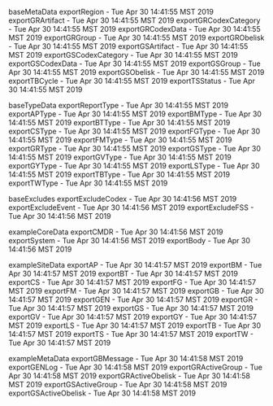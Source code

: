 

baseMetaData
exportRegion - Tue Apr 30 14:41:55 MST 2019
exportGRArtifact - Tue Apr 30 14:41:55 MST 2019
exportGRCodexCategory - Tue Apr 30 14:41:55 MST 2019
exportGRCodexData - Tue Apr 30 14:41:55 MST 2019
exportGRGroup - Tue Apr 30 14:41:55 MST 2019
exportGRObelisk - Tue Apr 30 14:41:55 MST 2019
exportGSArtifact - Tue Apr 30 14:41:55 MST 2019
exportGSCodexCategory - Tue Apr 30 14:41:55 MST 2019
exportGSCodexData - Tue Apr 30 14:41:55 MST 2019
exportGSGroup - Tue Apr 30 14:41:55 MST 2019
exportGSObelisk - Tue Apr 30 14:41:55 MST 2019
exportTBCycle - Tue Apr 30 14:41:55 MST 2019
exportTSStatus - Tue Apr 30 14:41:55 MST 2019

baseTypeData
exportReportType - Tue Apr 30 14:41:55 MST 2019
exportAPType - Tue Apr 30 14:41:55 MST 2019
exportBMType - Tue Apr 30 14:41:55 MST 2019
exportBTType - Tue Apr 30 14:41:55 MST 2019
exportCSType - Tue Apr 30 14:41:55 MST 2019
exportFGType - Tue Apr 30 14:41:55 MST 2019
exportFMType - Tue Apr 30 14:41:55 MST 2019
exportGRType - Tue Apr 30 14:41:55 MST 2019
exportGSType - Tue Apr 30 14:41:55 MST 2019
exportGVType - Tue Apr 30 14:41:55 MST 2019
exportGYType - Tue Apr 30 14:41:55 MST 2019
exportLSType - Tue Apr 30 14:41:55 MST 2019
exportTBType - Tue Apr 30 14:41:55 MST 2019
exportTWType - Tue Apr 30 14:41:55 MST 2019

baseExcludes
exportExcludeCodex - Tue Apr 30 14:41:56 MST 2019
exportExcludeEvent - Tue Apr 30 14:41:56 MST 2019
exportExcludeFSS - Tue Apr 30 14:41:56 MST 2019

exampleCoreData
exportCMDR - Tue Apr 30 14:41:56 MST 2019
exportSystem - Tue Apr 30 14:41:56 MST 2019
exportBody - Tue Apr 30 14:41:56 MST 2019

exampleSiteData
exportAP - Tue Apr 30 14:41:57 MST 2019
exportBM - Tue Apr 30 14:41:57 MST 2019
exportBT - Tue Apr 30 14:41:57 MST 2019
exportCS - Tue Apr 30 14:41:57 MST 2019
exportFG - Tue Apr 30 14:41:57 MST 2019
exportFM - Tue Apr 30 14:41:57 MST 2019
exportGB - Tue Apr 30 14:41:57 MST 2019
exportGEN - Tue Apr 30 14:41:57 MST 2019
exportGR - Tue Apr 30 14:41:57 MST 2019
exportGS - Tue Apr 30 14:41:57 MST 2019
exportGV - Tue Apr 30 14:41:57 MST 2019
exportGY - Tue Apr 30 14:41:57 MST 2019
exportLS - Tue Apr 30 14:41:57 MST 2019
exportTB - Tue Apr 30 14:41:57 MST 2019
exportTS - Tue Apr 30 14:41:57 MST 2019
exportTW - Tue Apr 30 14:41:57 MST 2019

exampleMetaData
exportGBMessage - Tue Apr 30 14:41:58 MST 2019
exportGENLog - Tue Apr 30 14:41:58 MST 2019
exportGRActiveGroup - Tue Apr 30 14:41:58 MST 2019
exportGRActiveObelisk - Tue Apr 30 14:41:58 MST 2019
exportGSActiveGroup - Tue Apr 30 14:41:58 MST 2019
exportGSActiveObelisk - Tue Apr 30 14:41:58 MST 2019
